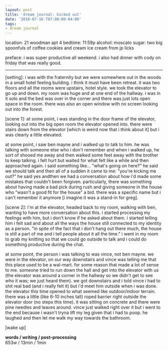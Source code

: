 ```yaml
---
layout: post
title: 'dream journal: kicked out'
date: '2018-07-16-T07:00:00-04:00'
tags:
- dream journal
--- 
```


location: 21 woodman apt 4
bedtime: 11:59p
alcohol: moscato
sugar: two big spoonfuls of coffee cookies and cream ice cream from jp licks

preface: i was super productive all weekend. i also had dinner with cody on friday that was really good. 

---

[setting]: i was with the fraternity but we were somewhere out in the woods in a small hotel feeling building. i think it must have been retreat. it was two floors and all the rooms were upstairs, hotel style. we took the elevator to go up and down. my room was huge and at one end of the hallway. i was in it solo and the bed was over in the corner and there was just lots open space in the room. there was also an open window with no screen looking out into the forest. 

[scene 1]: at some point, i was standing in the door frame of the elevator, looking out into the big open room the elevator opened into. there were stairs down from the elevator [which is weird now that i think about it] but i was clearly a little elevated. 

at some point, i saw ben mayne and i walked up to talk to him. he was talking with someone else who i don't remember and when i walked up, he sort of shooed me away and then walked some feet away with the brother to keep talking. i felt hurt but waited for what felt like a while and then approached again. i said something like... "what's going on here?" he said we should talk and then all of a sudden it came to me: "you're kicking me out?" he said yes andthen we had a conversation about how i'd made some mistakes that couldn't been forgiven. particularly, there was something about having made a bad pick during rush and giving someone in the house who "wasn't a good fit for the house" a bid. there was a specific name but i can't remember it anymore [i imagine it was a stand-in for greg].

[scene 2]: i'm at the elevator, headed back to my room, walking with ben, wanting to have more conversation about this. i started processing my feelings with him, but i don't know if he asked about them. i started telling him i felt sad and about all the ways the house still connected to my identity as a person. "in spite of the fact that i don't hang out there much, the house is still a part of me and i tell people about it all the time." i went in my room to grab my knitting so that we could go outside to talk and i could do something productive during the chat. 

at some point, the person i was talking to was vince, not ben mayne.  we were in the elevator, on our way downstairs and vince was telling me that this place used to be a wal-mart. for some reason that made a lot of sense to me. someone tried to run down the hall and get into the elevator with us (the elevator was around a corner in the hallway so we didn't get to see who it was; we just heard them). we got downstairs and i told vince i had to shit real bad (and i really felt it) but i'd meet him outside when i was done. the elevator this time opened to what seemed like outdoor/indoor terrain. there was a little (like 6-10 inches tall) roped barrier right outside the elevator door (no steps this time). it was sitting on concrete and there were pine needles and leaves around. vince just walked right over it but i went to the end because i wasn't tryna lift my leg given that i had to poop. he laughed and then let me walk my way towards the bathroom.

[wake up]

**words / writing / post-processing**  
653w / 13min / 1min